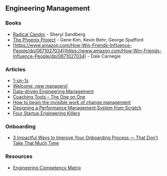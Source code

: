## Engineering Management

### Books

- [Radical Candor](https://www.radicalcandor.com/) - Sheryl Sandberg
- [The Phoenix Project](https://www.amazon.com/Phoenix-Project-DevOps-Helping-Business-ebook/dp/B078Y98RG8/) -  Gene Kim,  Kevin Behr, George Spafford
- [https://www.amazon.com/How-Win-Friends-Influence-People/dp/0671027034](https://www.amazon.com/How-Win-Friends-Influence-People/dp/0671027034) - Dale Carnegie

### Articles

- [1-on-1s](https://github.com/LappleApple/awesome-leading-and-managing/blob/master/One-on-Ones.md)
- [Welcome, new managers!](https://www.officevibe.com/complete-guide-new-manager)
- [Data-driven Engineering Management](https://www.gitprime.com/content/gitprime-data-driven-management.original.pdf)
- [Coaching Tools – The One on One](https://svpg.com/coaching-tools-the-one-on-one/)
- [How to begin the invisible work of change management](https://qz.com/work/1542486/change-management-advice-from-the-trenches/)
- [Designing a Performance Management System from Scratch](https://blog.gitprime.com/designing-performance-management-systems/)
- [Four Startup Engineering Killers](https://hackernoon.com/four-startup-engineering-killers-1fb5c498391d)

### Onboarding

- [3 Impactful Ways to Improve Your Onboarding Process — That Don't Take That Much Time](https://blog.coleadership.com/3-impactful-ways-to-improve-your-onboarding-process-that-dont-take-that-much-time/)

### Resources

- [Engineering Competency Matrix](https://docs.google.com/spreadsheets/d/131XZCEb8LoXqy79WWrhCX4sBnGhCM1nAIz4feFZJsEo/htmlview)
